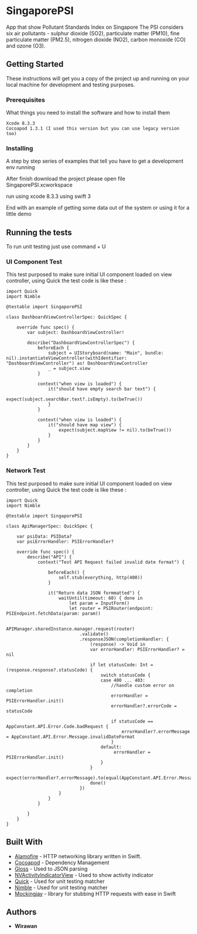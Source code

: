 # SingaporePSI

App that show Pollutant Standards Index on Singapore
The PSI considers six air pollutants - sulphur dioxide (SO2), particulate matter (PM10), fine particulate matter (PM2.5), nitrogen dioxide (NO2), carbon monoxide (CO) and ozone (O3).

## Getting Started

These instructions will get you a copy of the project up and running on your local machine for development and testing purposes.

### Prerequisites

What things you need to install the software and how to install them

```
Xcode 8.3.3
Cocoapod 1.3.1 (I used this version but you can use legacy version too)
```

### Installing

A step by step series of examples that tell you have to get a development env running

After finish download the project please open file SingaporePSI.xcworkspace

run using xcode 8.3.3 using swift 3

End with an example of getting some data out of the system or using it for a little demo

## Running the tests

To run unit testing just use command + U

### UI Component Test

This test purposed to make sure initial UI component loaded on view controller, using Quick the test code is like these :

```
import Quick
import Nimble

@testable import SingaporePSI

class DashboardViewControllerSpec: QuickSpec {
    
    override func spec() {
        var subject: DashboardViewController!
        
        describe("DashboardViewControllerSpec") {
            beforeEach {
                subject = UIStoryboard(name: "Main", bundle: nil).instantiateViewController(withIdentifier: "DashboardViewController") as! DashboardViewController
                _ = subject.view
            }
        
            context("when view is loaded") {
                it("should have empty search bar text") {
                    expect(subject.searchBar.text?.isEmpty).to(beTrue())
                }
            }
            
            context("when view is loaded") {
                it("should have map view") {
                    expect(subject.mapView != nil).to(beTrue())
                }
            }      
        }
    }
}
```

### Network Test

This test purposed to make sure initial UI component loaded on view controller, using Quick the test code is like these :

```
import Quick
import Nimble

@testable import SingaporePSI

class ApiManagerSpec: QuickSpec {
    
    var psiData: PSIData?
    var psiErrorHandler: PSIErrorHandler?
    
    override func spec() {
        describe("API") {
            context("Test API Request failed invalid date format") {
                
                beforeEach() {
                    self.stub(everything, http(400))
                }
                
                it("Return data JSON formmatted") {
                    waitUntil(timeout: 60) { done in
                        let param = InputForm()
                        let router = PSIRouter(endpoint: PSIEndpoint.fetchData(param: param))
                        
                        APIManager.sharedInstance.manager.request(router)
                            .validate()
                            .responseJSON(completionHandler: {
                                (response) -> Void in
                                var errorHandler: PSIErrorHandler? = nil
                                
                                if let statusCode: Int = (response.response?.statusCode) {
                                    switch statusCode {
                                    case 400 ... 403:
                                        //handle custom error on completion
                                        errorHandler = PSIErrorHandler.init()
                                        errorHandler?.errorCode = statusCode
                                        
                                        if statusCode == AppConstant.API.Error.Code.badRequest {
                                            errorHandler?.errorMessage = AppConstant.API.Error.Message.invalidDateFormat
                                        }
                                    default:
                                         errorHandler = PSIErrorHandler.init()
                                    }
                                }
                                expect(errorHandler?.errorMessage).to(equal(AppConstant.API.Error.Message.invalidDateFormat))
                                done()
                            })
                    }
                }
            }

        }
    }
}
```

## Built With

* [Alamofire](https://github.com/Alamofire/Alamofire) - HTTP networking library written in Swift.
* [Cocoapod](https://cocoapods.org) - Dependency Management
* [Gloss](https://github.com/hkellaway/Gloss) - Used to JSON parsing
* [NVActivityIndicatorView](https://github.com/ninjaprox/NVActivityIndicatorView) - Used to show activity indicator
* [Quick](https://github.com/Quick/Nimble) - Used for unit testing matcher
* [Nimble](https://github.com/Quick/Nimble) - Used for unit testing matcher
* [Mockingjay](https://github.com/kylef/Mockingjay) - library for stubbing HTTP requests with ease in Swift 

## Authors

* **Wirawan** 
